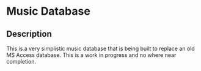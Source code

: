# Music Database

## Description
This is a very simplistic music database that is being built to replace an old MS Access database.   This is a work in progress and no where near completion.